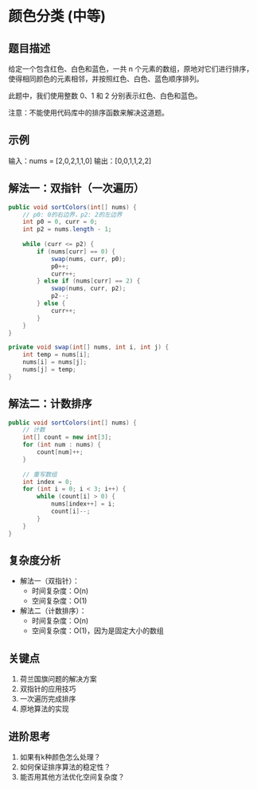 # 颜色分类 (中等)

## 题目描述
给定一个包含红色、白色和蓝色，一共 n 个元素的数组，原地对它们进行排序，使得相同颜色的元素相邻，并按照红色、白色、蓝色顺序排列。

此题中，我们使用整数 0、1 和 2 分别表示红色、白色和蓝色。

注意：不能使用代码库中的排序函数来解决这道题。

## 示例
输入：nums = [2,0,2,1,1,0]
输出：[0,0,1,1,2,2]

## 解法一：双指针（一次遍历）
```java
public void sortColors(int[] nums) {
    // p0: 0的右边界，p2: 2的左边界
    int p0 = 0, curr = 0;
    int p2 = nums.length - 1;
    
    while (curr <= p2) {
        if (nums[curr] == 0) {
            swap(nums, curr, p0);
            p0++;
            curr++;
        } else if (nums[curr] == 2) {
            swap(nums, curr, p2);
            p2--;
        } else {
            curr++;
        }
    }
}

private void swap(int[] nums, int i, int j) {
    int temp = nums[i];
    nums[i] = nums[j];
    nums[j] = temp;
}
```

## 解法二：计数排序
```java
public void sortColors(int[] nums) {
    // 计数
    int[] count = new int[3];
    for (int num : nums) {
        count[num]++;
    }
    
    // 重写数组
    int index = 0;
    for (int i = 0; i < 3; i++) {
        while (count[i] > 0) {
            nums[index++] = i;
            count[i]--;
        }
    }
}
```

## 复杂度分析
- 解法一（双指针）：
  - 时间复杂度：O(n)
  - 空间复杂度：O(1)
- 解法二（计数排序）：
  - 时间复杂度：O(n)
  - 空间复杂度：O(1)，因为是固定大小的数组

## 关键点
1. 荷兰国旗问题的解决方案
2. 双指针的应用技巧
3. 一次遍历完成排序
4. 原地算法的实现

## 进阶思考
1. 如果有k种颜色怎么处理？
2. 如何保证排序算法的稳定性？
3. 能否用其他方法优化空间复杂度？
